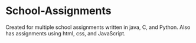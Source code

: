 # School-Assignments
Created for multiple school assignments written in java, C, and Python. Also has assignments using html, css, and JavaScript.

